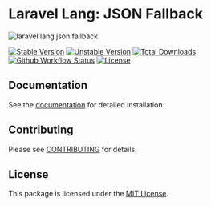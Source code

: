 # Laravel Lang: JSON Fallback

![laravel lang json fallback](https://preview.dragon-code.pro/laravel-lang/json-fallback.svg?brand=laravel&mode=dark)

[![Stable Version][badge_stable]][link_packagist]
[![Unstable Version][badge_unstable]][link_packagist]
[![Total Downloads][badge_downloads]][link_packagist]
[![Github Workflow Status][badge_build]][link_build]
[![License][badge_license]][link_license]

## Documentation

See the [documentation](https://laravel-lang.com) for detailed installation.

## Contributing

Please see [CONTRIBUTING](https://laravel-lang.com/contributions.html) for details.

## License

This package is licensed under the [MIT License][link_license].


[badge_build]:          https://img.shields.io/github/actions/workflow/status/laravel-lang/json-fallback/tests.yml?style=flat-square

[badge_downloads]:      https://img.shields.io/packagist/dt/laravel-lang/json-fallback.svg?style=flat-square

[badge_license]:        https://img.shields.io/packagist/l/laravel-lang/json-fallback.svg?style=flat-square

[badge_stable]:         https://img.shields.io/github/v/release/laravel-lang/json-fallback?label=stable&style=flat-square

[badge_unstable]:       https://img.shields.io/badge/unstable-dev--main-orange?style=flat-square

[link_build]:           https://github.com/laravel-lang/json-fallback/actions

[link_license]:         LICENSE

[link_packagist]:       https://packagist.org/packages/laravel-lang/json-fallback
